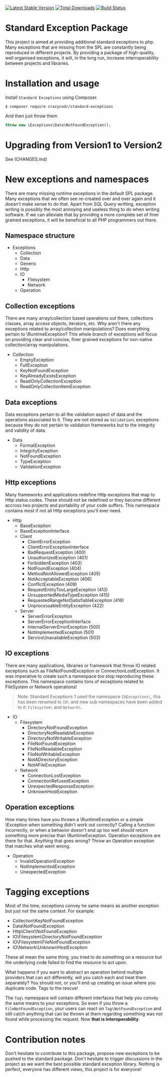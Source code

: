 [![Latest Stable Version](https://poser.pugx.org/crazycodr/standard-exceptions/version.png)](https://packagist.org/packages/crazycodr/standard-exceptions) [![Total Downloads](https://poser.pugx.org/crazycodr/standard-exceptions/downloads.png)](https://packagist.org/packages/crazycodr/standard-exceptions) [![Build Status](https://travis-ci.org/crazycodr/standard-exceptions.png?branch=master)](https://travis-ci.org/crazycodr/standard-exceptions)

Standard Exception Package
==========================
This project is aimed at providing additional standard exceptions to php. Many exceptions that are missing from the SPL are constantly being reproduced in different projects. By providing a package of high-quality, well organised exceptions, it will, in the long run, increase interroperability between projects and libraries.

Installation and usage
======================
Install `Standard Exceptions` using Composer.

```
$ composer require crazycodr/standard-exceptions
```

And then just throw them

```php
throw new \Exceptions\Data\NotFoundException();
```

Upgrading from Version1 to Version2
===================================
See (CHANGES.md)

New exceptions and namespaces
=============================
There are many missing runtime exceptions in the default SPL package. Many exceptions that we often see re-created over and over again and it doesn't make sense to do that. Apart from SQL Query writting, exception writing is possibly the most annoying and useless thing to do when writing software. If we can alleviate that by providing a more complete set of finer grained exceptions, it will be beneficial to all PHP programmers out there.

Namespace structure
-------------------
- Exceptions
    - Collection
    - Data
    - Generic
    - Http
    - IO
        - Filesystem
        - Network
    - Operation

Collection exceptions
---------------------
There are many array/collection based operations out there, collections classes, array access objects, iterators, etc. Why aren't there any exceptions related to array/collection manipulations? Does everything pertain to \RuntimeException? This whole branch of exceptions will focus on providing clear and concise, finer grained exceptions for non-native collection/array manipulations.

- Collection
    - EmptyException
    - FullException
    - KeyNotFoundException
    - KeyAlreadyExistsException
    - ReadOnlyCollectionException
    - ReadOnlyCollectionItemException

Data exceptions
---------------
Data exceptions pertain to all the validation aspect of data and the operations associated to it. They are not stored as `Validation\` exceptions because they do not pertain to validation frameworks but to the integrity and validity of data.

- Data
    - FormatException
    - IntegrityException
    - NotFoundException
    - TypeException
    - ValidationException

Http exceptions
---------------
Many frameworks and applications redefine Http exceptions that map to Http status codes. These should not be redefined or they become different accross two projects and portability of your code suffers. This namespace contains most if not all Http exceptions you'll ever need.

- Http
    - BaseException
    - BaseExceptionInterface
    - Client
        - ClientErrorException
        - ClientErrorExceptionInterface
        - BadRequestException (400)
        - UnauthorizedException (401)
        - ForbiddenException (403)
        - NotFoundException (404)
        - MethodNotAllowedException (405)
        - NotAcceptableException (406)
        - ConflictException (409)
        - RequestEntityTooLargeException (413)
        - UnsupportedMediaTypeException (415)
        - RequestedRangeNotSatisfiableException (416)
        - UnprocessableEntityException (422)
    - Server
        - ServerErrorException
        - ServerErrorExceptionInterface
        - InternalServerErrorException (500)
        - NotImplementedException (501)
        - ServiceUnavailableException (503)

IO exceptions
-------------
There are many applications, libraries or framework that throw IO related exceptions such as FileNotFoundException or ConnectionLostException. It was imperative to create such a namespace too stop reproducing these exceptions. This namespace contains tons of exceptions related to FileSystem or Network operations!
    
> Note: Standard Exceptions 1 used the namespace `IOExceptions\`, this has been renamed to `IO\` and new sub namespaces have been added to it: `Filesystem\` and `Network\`.

- IO
    - Filesystem
        - DirectoryNotFoundException
        - DirectoryNotReadableException
        - DirectoryNotWritableException
        - FileNotFoundException
        - FileNotReadableException
        - FileNotWritableException
        - NotADirectoryException
        - NotAFileException
    - Network
        - ConnectionLostException
        - ConnectionRefusedException
        - UnexpectedResponseException
        - UnknownHostException

Operation exceptions
--------------------
How many times have you thrown a \RuntimeException or a simple \Exception when something didn't work out correctly? Calling a function incorrectly, or when a behavior doesn't end up too well should return something more precise than \RuntimeException. Operation exceptions are there for that. Anything that goes wrong? Throw an Operation exception that matches what went wrong.

- Operation
    - InvalidOperationException
    - NotImplementedException
    - UnexpectedException

Tagging exceptions
==================
Most of the time, exceptions convey he same means as another exception but just not the same context. For example:

- Collection\KeyNotFoundException
- Data\NotFoundException
- Http\Client\NotFoundException
- IO\Filesystem\DirectoryNotFoundException
- IO\Filesystem\FileNotFoundException
- IO\Network\UnknownHostException

These all mean the same thing, you tried to do something on a resource but the underlying code failed to find the resource to act upon.

What happens if you want to abstract an operation behind multiple providers that can act differently, will you catch each and treat them separately? You should not, or you'll end up creating an issue where you duplicate code. Tags to the rescue!

The `Tag\` namespace will contain different interfaces that help you convey the same means to your exceptions. So even if you throw a `FileNotFoundException`, your users can react on `Tag\NotFoundException` and still catch anything that can be thrown at them regarding something was not found while processing the request. Now **that is interoperability**.

Contribution notes
==================
Don't hesitate to contribute to this package, propose new exceptions to be pushed to the standard package. Don't hesitate to trigger discussions in the project as we want the best possible standard exception library. Nothing is perfect, everyone has different views, this project is for everyone!